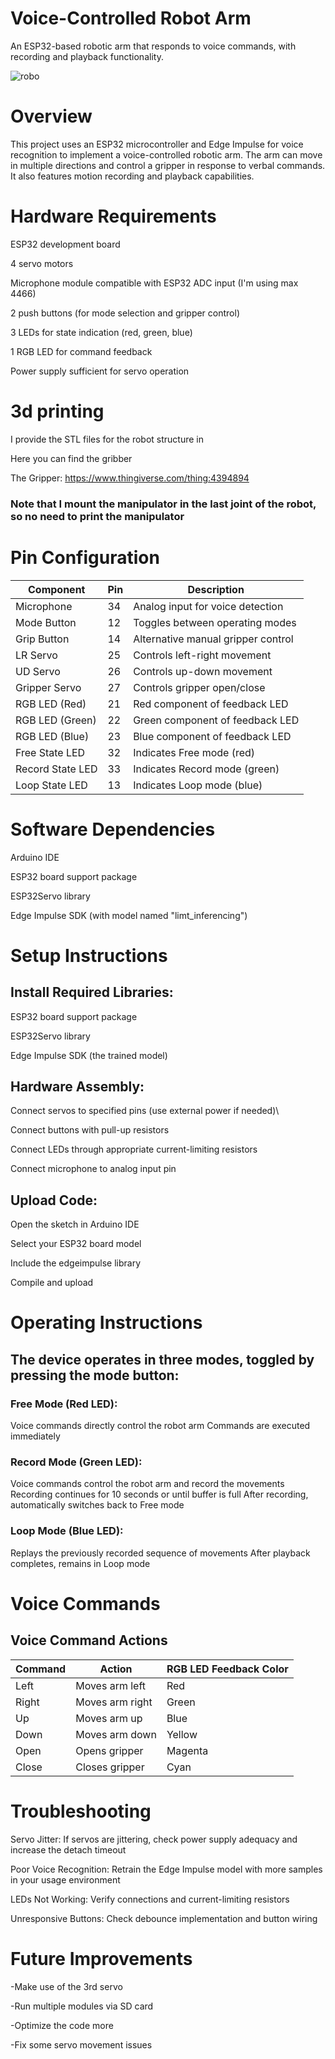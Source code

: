 # Voice-Controlled Robot Arm
An ESP32-based robotic arm that responds to voice commands, with recording and playback functionality.

![robo](https://github.com/user-attachments/assets/d9efa57f-e1a2-4aed-a99a-e7812cf25a36)

# Overview
This project uses an ESP32 microcontroller and Edge Impulse for voice recognition to implement a voice-controlled robotic arm. The arm can move in multiple directions and control a gripper in response to verbal commands. It also features motion recording and playback capabilities.

# Hardware Requirements

ESP32 development board

4 servo motors

Microphone module compatible with ESP32 ADC input (I'm using max 4466)

2 push buttons (for mode selection and gripper control)

3 LEDs for state indication (red, green, blue)

1 RGB LED for command feedback

Power supply sufficient for servo operation


# 3d printing

I provide the STL files for the robot structure  in [](3d_files)

Here you can find the gribber 

The Gripper: https://www.thingiverse.com/thing:4394894

### Note that I mount the manipulator in the last joint of the robot, so no need to print the manipulator


# Pin Configuration

| Component         | Pin | Description                         |
|------------------|-----|-------------------------------------|
| Microphone       | 34  | Analog input for voice detection    |
| Mode Button      | 12  | Toggles between operating modes     |
| Grip Button      | 14  | Alternative manual gripper control  |
| LR Servo         | 25  | Controls left-right movement        |
| UD Servo         | 26  | Controls up-down movement           |
| Gripper Servo    | 27  | Controls gripper open/close         |
| RGB LED (Red)    | 21  | Red component of feedback LED       |
| RGB LED (Green)  | 22  | Green component of feedback LED     |
| RGB LED (Blue)   | 23  | Blue component of feedback LED      |
| Free State LED   | 32  | Indicates Free mode (red)           |
| Record State LED | 33  | Indicates Record mode (green)       |
| Loop State LED   | 13  | Indicates Loop mode (blue)          |

# Software Dependencies

Arduino IDE

ESP32 board support package

ESP32Servo library

Edge Impulse SDK (with model named "limt_inferencing")

# Setup Instructions

## Install Required Libraries:

ESP32 board support package

ESP32Servo library

Edge Impulse SDK (the trained model)

## Hardware Assembly:

Connect servos to specified pins (use external power if needed)\

Connect buttons with pull-up resistors

Connect LEDs through appropriate current-limiting resistors

Connect microphone to analog input pin


## Upload Code:

Open the sketch in Arduino IDE

Select your ESP32 board model

Include the edgeimpulse library 

Compile and upload



# Operating Instructions

## The device operates in three modes, toggled by pressing the mode button:

### Free Mode (Red LED):

Voice commands directly control the robot arm
Commands are executed immediately


### Record Mode (Green LED):

Voice commands control the robot arm and record the movements
Recording continues for 10 seconds or until buffer is full
After recording, automatically switches back to Free mode


### Loop Mode (Blue LED):

Replays the previously recorded sequence of movements
After playback completes, remains in Loop mode



# Voice Commands

## Voice Command Actions

| Command | Action              | RGB LED Feedback Color |
|---------|---------------------|-------------------------|
| Left    | Moves arm left      | Red                     |
| Right   | Moves arm right     | Green                   |
| Up      | Moves arm up        | Blue                    |
| Down    | Moves arm down      | Yellow                  |
| Open    | Opens gripper       | Magenta                 |
| Close   | Closes gripper      | Cyan                    |

# Troubleshooting

Servo Jitter: If servos are jittering, check power supply adequacy and increase the detach timeout

Poor Voice Recognition: Retrain the Edge Impulse model with more samples in your usage environment

LEDs Not Working: Verify connections and current-limiting resistors

Unresponsive Buttons: Check debounce implementation and button wiring

# Future Improvements

-Make use of the 3rd servo

-Run multiple modules via SD card 

-Optimize the code more 

-Fix some servo movement issues
